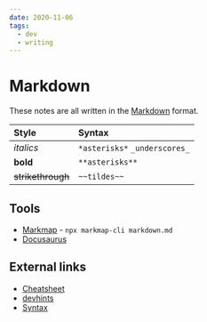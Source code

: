```yaml
---
date: 2020-11-06
tags:
  - dev
  - writing
---
```


# Markdown

These notes are all written in the [Markdown](https://de.wikipedia.org/wiki/Markdown) format.

| Style     | Syntax   |
| :------------- | :------------- |
| _italics_      | `*asterisks*` `_underscores_`   |
| **bold** | `**asterisks**` |
| ~~strikethrough~~ | `~~tildes~~` |

## Tools
- [Markmap](https://markmap.js.org/) - `npx markmap-cli markdown.md`
- [Docusaurus](https://docusaurus.io/)

## External links
- [Cheatsheet](https://github.com/adam-p/markdown-here/wiki/Markdown-Cheatsheet)
- [devhints](https://devhints.io/markdown)
- [Syntax](https://daringfireball.net/projects/markdown/syntax)
